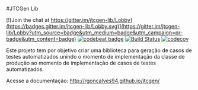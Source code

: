 #JTCGen Lib

[![Join the chat at https://gitter.im/jtcgen-lib/Lobby](https://badges.gitter.im/jtcgen-lib/Lobby.svg)](https://gitter.im/jtcgen-lib/Lobby?utm_source=badge&utm_medium=badge&utm_campaign=pr-badge&utm_content=badge)
[![codebeat badge](https://codebeat.co/badges/0f95f14f-9731-4e3e-8b5b-52d6b396a3fc)](https://codebeat.co/projects/github-com-rgoncalves94-jtcgen)  [![Build Status](https://travis-ci.org/rgoncalves94/jtcgen.svg?branch=master)](https://travis-ci.org/rgoncalves94/jtcgen)  [![codecov](https://codecov.io/gh/rgoncalves94/jtcgen/branch/master/graph/badge.svg)](https://codecov.io/gh/rgoncalves94/jtcgen)

Este projeto tem por objetivo criar uma biblioteca para geração de casos de testes automatizados unindo o momento de implementação da classe de produção ao momento de implementação de casos de testes automatizados.

Acesse a documentação: http://rgoncalves94.github.io/jtcgen/